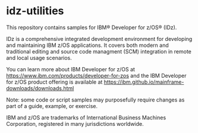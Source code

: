 # idz-utilities

This repository contains samples for IBM® Developer for z/OS® (IDz).

IDz is a comprehensive integrated development environment for developing and maintaining IBM z/OS applications. It covers both modern and traditional editing and source code managment (SCM) integration in remote and local usage scenarios. 


You can learn more about IBM Developer for z/OS at https://www.ibm.com/products/developer-for-zos and the IBM Developer for z/OS product offering is available at https://ibm.github.io/mainframe-downloads/downloads.html


Note: some code or script samples may purposefully require changes as part of a guide, example, or exercise.



IBM and z/OS are trademarks of International Business Machines Corporation, registered in many jurisdictions worldwide.
